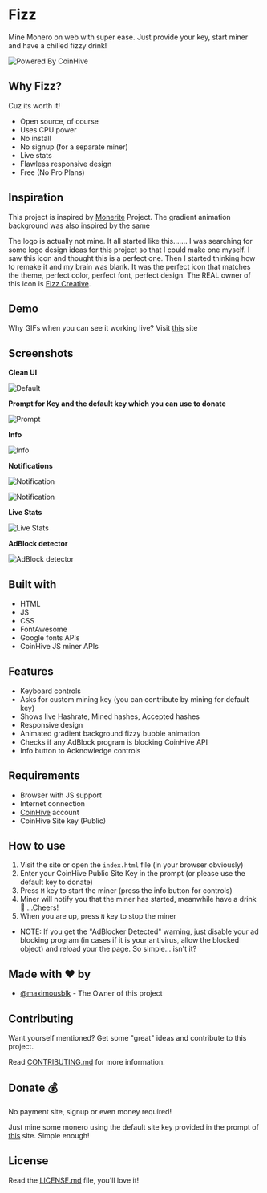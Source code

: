 # Fizz

Mine Monero on web with super ease. Just provide your key, start miner and have a chilled fizzy drink!

![Powered By CoinHive](https://i.imgur.com/3XirDFK.png)

## Why Fizz?

Cuz its worth it! 

* Open source, of course
* Uses CPU power
* No install
* No signup (for a separate miner)
* Live stats
* Flawless responsive design
* Free (No Pro Plans)

## Inspiration

This project is inspired by [Monerite](https://electronjs.org/apps/monerite) Project. The gradient animation background was also inspired by the same

The logo is actually not mine. It all started like this....... I was searching for some logo design ideas for this project so that I could make one myself. I saw this icon and thought this is a perfect one. Then I started thinking how to remake it and my brain was blank. It was the perfect icon that matches the theme, perfect color, perfect font, perfect design. The REAL owner of this icon is [Fizz Creative](http://hellofizz.com/about).

## Demo

Why GIFs when you can see it working live? Visit [this](https://maximousblk.github.io/Fizz/) site

## Screenshots

**Clean UI**

![Default](https://i.imgur.com/2GrKGSK.png)

**Prompt for Key and the default key which you can use to donate**

![Prompt](https://i.imgur.com/rSORXst.png)

**Info**

![Info](https://i.imgur.com/W1Szge6.png)

**Notifications**

![Notification](https://i.imgur.com/Amc6fub.png)

![Notification](https://i.imgur.com/Ld9BolK.png)

**Live Stats**

![Live Stats](https://i.imgur.com/8ghBy6q.png)

**AdBlock detector**

![AdBlock detector](https://i.imgur.com/RzwSeCt.png)

## Built with

* HTML
* JS
* CSS
* FontAwesome
* Google fonts APIs
* CoinHive JS miner APIs

## Features

* Keyboard controls
* Asks for custom mining key (you can contribute by mining for default key)
* Shows live Hashrate, Mined hashes, Accepted hashes
* Responsive design
* Animated gradient background fizzy bubble animation
* Checks if any AdBlock program is blocking CoinHive API
* Info button to Acknowledge controls

## Requirements

* Browser with JS support
* Internet connection
* [CoinHive](https://coinhive.com) account
* CoinHive Site key (Public)

## How to use

1. Visit the site or open the ```index.html``` file (in your browser obviously)
2. Enter your CoinHive Public Site Key in the prompt (or please use the default key to donate)
3. Press ```M``` key to start the miner (press the info button for controls)
4. Miner will notify you that the miner has started, meanwhile have a drink :beer: ...Cheers!
5. When you are up, press `N` key to stop the miner

* NOTE: If you get the "AdBlocker Detected" warning, just disable your ad blocking program (in cases if it is your antivirus, allow the blocked object) and reload your the page. So simple... isn't it?

## Made with :heart: by

* [@maximousblk](https://github.com/maximousblk) - The Owner of this project

## Contributing

Want yourself mentioned? Get some "great" ideas and contribute to this project. 

Read [CONTRIBUTING.md]() for more information.

## Donate :moneybag:

No payment site, signup or even money required!

Just mine some monero using the default site key provided in the prompt of [this](https://maximousblk.github.io/Fizz/) site. Simple enough!

## License

Read the [LICENSE.md]() file, you'll love it!
